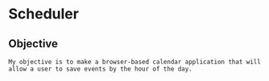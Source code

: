 # Scheduler

## Objective
    My objective is to make a browser-based calendar application that will allow a user to save events by the hour of the day.
